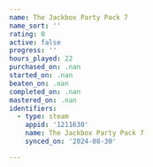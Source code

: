 ```yaml
---
name: The Jackbox Party Pack 7
name_sort: ''
rating: 0
active: false
progress: ''
hours_played: 22
purchased_on: .nan
started_on: .nan
beaten_on: .nan
completed_on: .nan
mastered_on: .nan
identifiers:
  - type: steam
    appid: '1211630'
    name: The Jackbox Party Pack 7
    synced_on: '2024-08-30'

---
```


